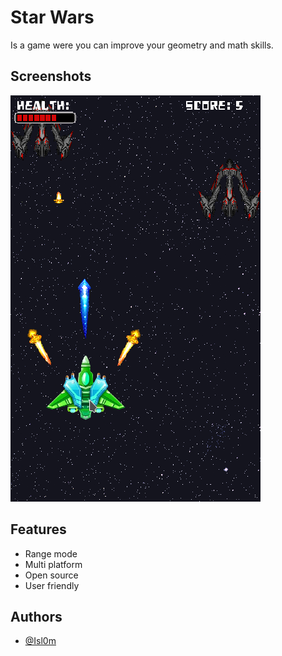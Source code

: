 # Star Wars

Is a game were you can improve your geometry and math skills.

## Screenshots

![App Screenshot](/assets/demo.png)

## Features

- Range mode
- Multi platform
- Open source
- User friendly

## Authors

- [@Isl0m](https://www.github.com/Isl0m)
